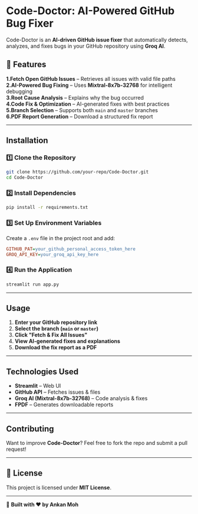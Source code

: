 # Code-Doctor: AI-Powered GitHub Bug Fixer

Code-Doctor is an **AI-driven GitHub issue fixer** that automatically detects, analyzes, and fixes bugs in your GitHub repository using **Groq AI**.

## 🌟 Features
**1.Fetch Open GitHub Issues** – Retrieves all issues with valid file paths  
**2.AI-Powered Bug Fixing** – Uses **Mixtral-8x7b-32768** for intelligent debugging  
**3.Root Cause Analysis** – Explains why the bug occurred  
**4.Code Fix & Optimization** – AI-generated fixes with best practices  
**5.Branch Selection** – Supports both `main` and `master` branches  
**6.PDF Report Generation** – Download a structured fix report  

---

## Installation

### 1️⃣ Clone the Repository
```bash
git clone https://github.com/your-repo/Code-Doctor.git
cd Code-Doctor
```

### 2️⃣ Install Dependencies
```bash
pip install -r requirements.txt
```

### 3️⃣ Set Up Environment Variables
Create a `.env` file in the project root and add:
```ini
GITHUB_PAT=your_github_personal_access_token_here
GROQ_API_KEY=your_groq_api_key_here
```

### 4️⃣ Run the Application
```bash
streamlit run app.py
```

---

## Usage
1. **Enter your GitHub repository link**
2. **Select the branch (`main` or `master`)**
3. **Click "Fetch & Fix All Issues"**
4. **View AI-generated fixes and explanations**
5. **Download the fix report as a PDF**

---

## Technologies Used
- **Streamlit** – Web UI  
- **GitHub API** – Fetches issues & files  
- **Groq AI (Mixtral-8x7b-32768)** – Code analysis & fixes  
- **FPDF** – Generates downloadable reports  

---

## Contributing
Want to improve **Code-Doctor**? Feel free to fork the repo and submit a pull request!

---

## 🔗 License
This project is licensed under **MIT License**.

---

🚀 **Built with ❤️ by Ankan Moh**  
